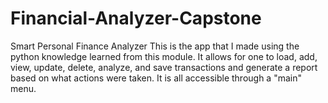 # Financial-Analyzer-Capstone
Smart Personal Finance Analyzer
This is the app that I made using the python knowledge learned from this module. It allows for one to load, add, view, update, delete, analyze, and save transactions and generate a report based on what actions were taken. It is all accessible through a "main" menu.
